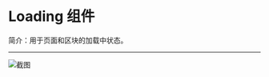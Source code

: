 # Loading 组件

简介：用于页面和区块的加载中状态。

---

![截图](https://531431988.github.io/vue-component-library/components/loading/thumbnail.png)
